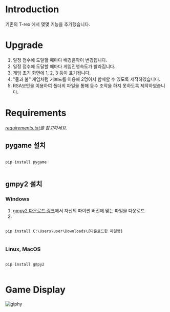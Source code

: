 # Introduction
기존의 T-rex 에서 몇몇 기능을 추가했습니다.

# Upgrade

1. 일정 점수에 도달할 때마다 배경음악이 변경됩니다.
2. 일정 점수에 도달할 때마다 게임진행속도가 빨라집니다.
3. 게임 초기 화면에 1, 2, 3 등이 표기됩니다.
4. "물과 불" 게임처럼 키보드를 이용해 2명이서 함께할 수 있도록 제작하였습니다.
5. RSA보안을 이용하여 폴더의 파일을 통해 등수 조작을 하지 못하도록 제작하였습니다.



# Requirements  
    
_[requirements.txt](https://github.com/2021HYUopensource-2/T-rex_game/blob/main/requirements.txt)를 참고하세요._    
     
## pygame 설치   
<pre>
<code>
pip install pygame
</code>
</pre>
   
## gmpy2 설치
        
### Windows
1. [gmpy2 다운로드 링크](https://github.com/aleaxit/gmpy/releases/tag/gmpy2-2.1.0rc1)에서 자신의 파이썬 버전에 맞는 파일을 다운로드   
2.   
<pre>
<code>
pip install C:\Users\user\Downloads\{다운로드한 파일명}
</code>
</pre>    
       
### Linux, MacOS   
<pre>
<code>
pip install gmpy2
</code>
</pre>
        
     
          
# Game Display
![giphy](demonstration/running.gif)
